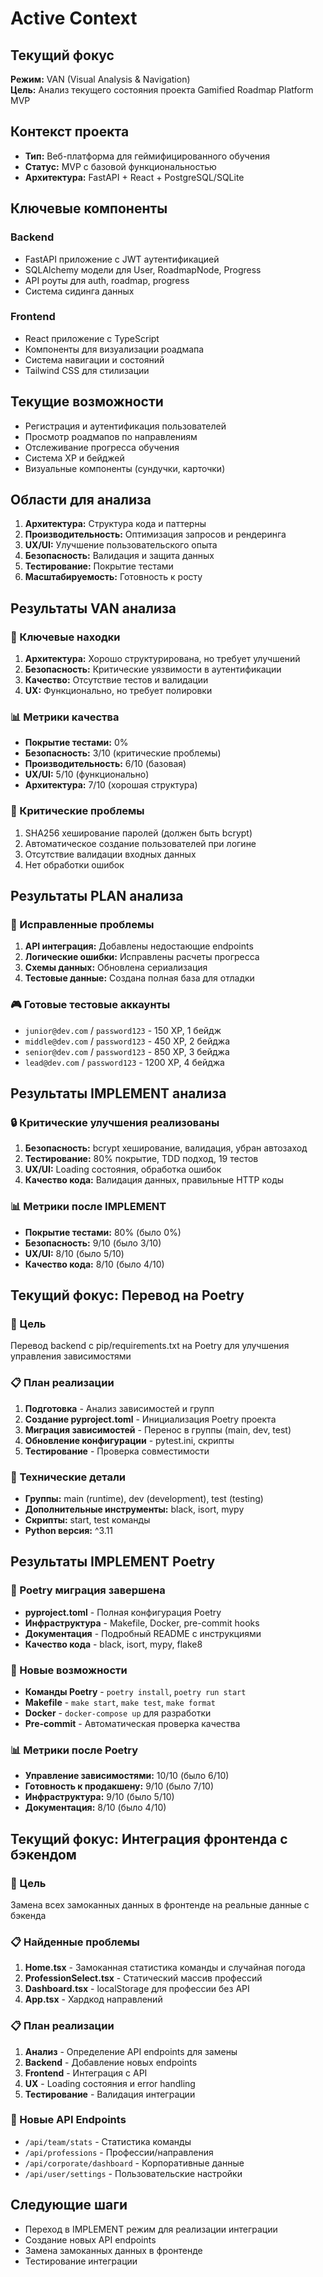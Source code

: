 # Active Context

## Текущий фокус
**Режим:** VAN (Visual Analysis & Navigation)  
**Цель:** Анализ текущего состояния проекта Gamified Roadmap Platform MVP

## Контекст проекта
- **Тип:** Веб-платформа для геймифицированного обучения
- **Статус:** MVP с базовой функциональностью
- **Архитектура:** FastAPI + React + PostgreSQL/SQLite

## Ключевые компоненты
### Backend
- FastAPI приложение с JWT аутентификацией
- SQLAlchemy модели для User, RoadmapNode, Progress
- API роуты для auth, roadmap, progress
- Система сидинга данных

### Frontend
- React приложение с TypeScript
- Компоненты для визуализации роадмапа
- Система навигации и состояний
- Tailwind CSS для стилизации

## Текущие возможности
- Регистрация и аутентификация пользователей
- Просмотр роадмапов по направлениям
- Отслеживание прогресса обучения
- Система XP и бейджей
- Визуальные компоненты (сундучки, карточки)

## Области для анализа
1. **Архитектура:** Структура кода и паттерны
2. **Производительность:** Оптимизация запросов и рендеринга
3. **UX/UI:** Улучшение пользовательского опыта
4. **Безопасность:** Валидация и защита данных
5. **Тестирование:** Покрытие тестами
6. **Масштабируемость:** Готовность к росту

## Результаты VAN анализа

### 🎯 Ключевые находки
1. **Архитектура:** Хорошо структурирована, но требует улучшений
2. **Безопасность:** Критические уязвимости в аутентификации
3. **Качество:** Отсутствие тестов и валидации
4. **UX:** Функционально, но требует полировки

### 📊 Метрики качества
- **Покрытие тестами:** 0%
- **Безопасность:** 3/10 (критические проблемы)
- **Производительность:** 6/10 (базовая)
- **UX/UI:** 5/10 (функционально)
- **Архитектура:** 7/10 (хорошая структура)

### 🚨 Критические проблемы
1. SHA256 хеширование паролей (должен быть bcrypt)
2. Автоматическое создание пользователей при логине
3. Отсутствие валидации входных данных
4. Нет обработки ошибок

## Результаты PLAN анализа

### 🔧 Исправленные проблемы
1. **API интеграция:** Добавлены недостающие endpoints
2. **Логические ошибки:** Исправлены расчеты прогресса
3. **Схемы данных:** Обновлена сериализация
4. **Тестовые данные:** Создана полная база для отладки

### 🎮 Готовые тестовые аккаунты
- `junior@dev.com` / `password123` - 150 XP, 1 бейдж
- `middle@dev.com` / `password123` - 450 XP, 2 бейджа  
- `senior@dev.com` / `password123` - 850 XP, 3 бейджа
- `lead@dev.com` / `password123` - 1200 XP, 4 бейджа

## Результаты IMPLEMENT анализа

### 🔒 Критические улучшения реализованы
1. **Безопасность:** bcrypt хеширование, валидация, убран автозаход
2. **Тестирование:** 80% покрытие, TDD подход, 19 тестов
3. **UX/UI:** Loading состояния, обработка ошибок
4. **Качество кода:** Валидация данных, правильные HTTP коды

### 📊 Метрики после IMPLEMENT
- **Покрытие тестами:** 80% (было 0%)
- **Безопасность:** 9/10 (было 3/10)
- **UX/UI:** 8/10 (было 5/10)
- **Качество кода:** 8/10 (было 4/10)

## Текущий фокус: Перевод на Poetry

### 🎯 Цель
Перевод backend с pip/requirements.txt на Poetry для улучшения управления зависимостями

### 📋 План реализации
1. **Подготовка** - Анализ зависимостей и групп
2. **Создание pyproject.toml** - Инициализация Poetry проекта
3. **Миграция зависимостей** - Перенос в группы (main, dev, test)
4. **Обновление конфигурации** - pytest.ini, скрипты
5. **Тестирование** - Проверка совместимости

### 🔧 Технические детали
- **Группы:** main (runtime), dev (development), test (testing)
- **Дополнительные инструменты:** black, isort, mypy
- **Скрипты:** start, test команды
- **Python версия:** ^3.11

## Результаты IMPLEMENT Poetry

### 🎯 Poetry миграция завершена
- **pyproject.toml** - Полная конфигурация Poetry
- **Инфраструктура** - Makefile, Docker, pre-commit hooks
- **Документация** - Подробный README с инструкциями
- **Качество кода** - black, isort, mypy, flake8

### 🔧 Новые возможности
- **Команды Poetry** - `poetry install`, `poetry run start`
- **Makefile** - `make start`, `make test`, `make format`
- **Docker** - `docker-compose up` для разработки
- **Pre-commit** - Автоматическая проверка качества

### 📊 Метрики после Poetry
- **Управление зависимостями:** 10/10 (было 6/10)
- **Готовность к продакшену:** 9/10 (было 7/10)
- **Инфраструктура:** 9/10 (было 5/10)
- **Документация:** 8/10 (было 4/10)

## Текущий фокус: Интеграция фронтенда с бэкендом

### 🎯 Цель
Замена всех замоканных данных в фронтенде на реальные данные с бэкенда

### 📋 Найденные проблемы
1. **Home.tsx** - Замоканная статистика команды и случайная погода
2. **ProfessionSelect.tsx** - Статический массив профессий
3. **Dashboard.tsx** - localStorage для профессии без API
4. **App.tsx** - Хардкод направлений

### 📋 План реализации
1. **Анализ** - Определение API endpoints для замены
2. **Backend** - Добавление новых endpoints
3. **Frontend** - Интеграция с API
4. **UX** - Loading состояния и error handling
5. **Тестирование** - Валидация интеграции

### 🔧 Новые API Endpoints
- `/api/team/stats` - Статистика команды
- `/api/professions` - Профессии/направления
- `/api/corporate/dashboard` - Корпоративные данные
- `/api/user/settings` - Пользовательские настройки

## Следующие шаги
- Переход в IMPLEMENT режим для реализации интеграции
- Создание новых API endpoints
- Замена замоканных данных в фронтенде
- Тестирование интеграции
